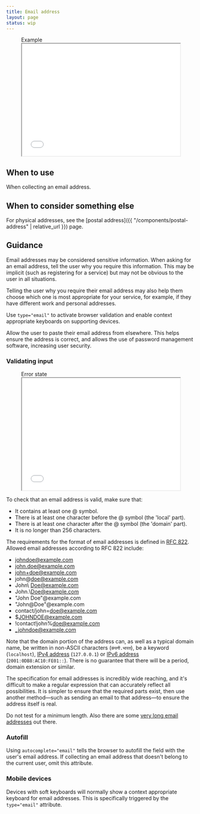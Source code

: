 ```yaml
---
title: Email address
layout: page
status: wip
---
```


<figure class="iframe">
<figcaption class="iframe__label">Example</figcaption>
<iframe class="iframe__frame" src="{{ "/example/email-address" | relative_url }}" width="100%" height="300"></iframe>
</figure>

## When to use

When collecting an email address.

## When to consider something else

For physical addresses, see the [postal address]({{ "/components/postal-address" | relative_url }}) page.

## Guidance

Email addresses may be considered sensitive information. When asking for an email address, tell the user why you require this information. This may be implicit (such as registering for a service) but may not be obvious to the user in all situations. 

Telling the user why you require their email address may also help them choose which one is most appropriate for your service, for example, if they have different work and personal addresses. 

Use `type="email"` to activate browser validation and enable context appropriate keyboards on supporting devices. 

Allow the user to paste their email address from elsewhere. This helps ensure the address is correct, and allows the use of password management software, increasing user security.

### Validating input

<figure class="iframe">
<figcaption class="iframe__label">Error state</figcaption>
<iframe class="iframe__frame" src="{{ "/example/email-address-error" | relative_url }}" width="100%" height="300"></iframe>
</figure>

To check that an email address is valid, make sure that:

* It contains at least one @ symbol.
* There is at least one character before the @ symbol (the 'local' part).
* There is at least one character after the @ symbol (the 'domain' part).
* It is no longer than 256 characters.

The requirements for the format of email addresses is defined in [RFC 822](https://tools.ietf.org/html/rfc822). Allowed email addresses according to RFC 822 include:

* johndoe@example.com
* john.doe@example.com
* john+doe@example.com
* john\@doe@example.com
* John\ Doe@example.com
* John.\\Doe@example.com
* "John Doe"@example.com
* "John@Doe"@example.com
* contact/john=doe@example.com
* $JOHNDOE@example.com
* !contact!john%doe@example.com
* _johndoe@example.com

Note that the domain portion of the address can, as well as a typical domain name, be written in non-ASCII characters (`कंपनी.भारत`), be a keyword (`localhost`), [IPv4 address](https://en.wikipedia.org/wiki/IPv4) (`127.0.0.1`) or [IPv6 address](https://en.wikipedia.org/wiki/IPv6_address) (`2001:0DB8:AC10:FE01::`). There is no guarantee that there will be a period, domain extension or similar.

The specification for email addresses is incredibly wide reaching, and it's difficult to make a regular expression that can accurately reflect all possibilities. It is simpler to ensure that the required parts exist, then use another method—such as sending an email to that address—to ensure the address itself is real.

Do not test for a minimum length. Also there are some [very long email addresses](http://www.abcdefghijklmnopqrstuvwxyzabcdefghijklmnopqrstuvwxyzabcdefghijk.com) out there.

### Autofill

Using `autocomplete="email"` tells the browser to autofill the field with the user's email address. If collecting an email address that doesn't belong to the current user, omit this attribute. 

### Mobile devices

Devices with soft keyboards will normally show a context appropriate keyboard for email addresses. This is specifically triggered by the `type="email"` attribute.